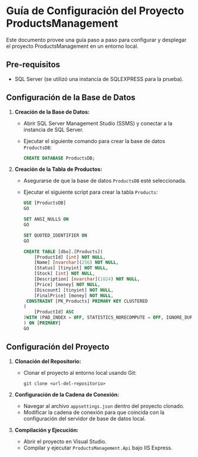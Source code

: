 # Guía de Configuración del Proyecto ProductsManagement

Este documento provee una guía paso a paso para configurar y desplegar el proyecto ProductsManagement en un entorno local.

## Pre-requisitos

- SQL Server (se utilizó una instancia de SQLEXPRESS para la prueba).

## Configuración de la Base de Datos

1. **Creación de la Base de Datos:**
   - Abrir SQL Server Management Studio (SSMS) y conectar a la instancia de SQL Server.
   - Ejecutar el siguiente comando para crear la base de datos `ProductsDB`:

     ```sql
     CREATE DATABASE ProductsDB;
     ```

2. **Creación de la Tabla de Productos:**
   - Asegurarse de que la base de datos `ProductsDB` esté seleccionada.
   - Ejecutar el siguiente script para crear la tabla `Products`:

     ```sql
     USE [ProductsDB]
     GO

     SET ANSI_NULLS ON
     GO

     SET QUOTED_IDENTIFIER ON
     GO

     CREATE TABLE [dbo].[Products](
         [ProductId] [int] NOT NULL,
         [Name] [nvarchar](256) NOT NULL,
         [Status] [tinyint] NOT NULL,
         [Stock] [int] NOT NULL,
         [Description] [nvarchar](1024) NOT NULL,
         [Price] [money] NOT NULL,
         [Discount] [tinyint] NOT NULL,
         [FinalPrice] [money] NOT NULL,
      CONSTRAINT [PK_Products] PRIMARY KEY CLUSTERED 
     (
         [ProductId] ASC
     )WITH (PAD_INDEX = OFF, STATISTICS_NORECOMPUTE = OFF, IGNORE_DUP_KEY = OFF, ALLOW_ROW_LOCKS = ON, ALLOW_PAGE_LOCKS = ON, OPTIMIZE_FOR_SEQUENTIAL_KEY = OFF) ON [PRIMARY]
     ) ON [PRIMARY]
     GO
     ```

## Configuración del Proyecto

1. **Clonación del Repositorio:**
   - Clonar el proyecto al entorno local usando Git:

     ```
     git clone <url-del-repositorio>
     ```

2. **Configuración de la Cadena de Conexión:**
   - Navegar al archivo `appsettings.json` dentro del proyecto clonado.
   - Modificar la cadena de conexión para que coincida con la configuración del servidor de base de datos local.

3. **Compilación y Ejecución:**
   - Abrir el proyecto en Visual Studio.
   - Compilar y ejecutar `ProductsManagement.Api` bajo IIS Express.
